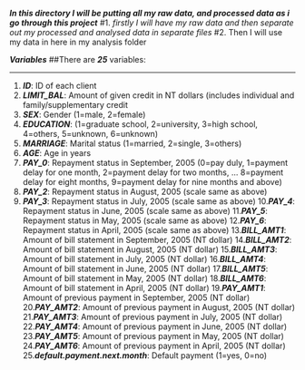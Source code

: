 ***In this directory I will be putting all my raw data, and processed data as i go through this project***
#1. *firstly I will have my raw data and then separate out my processed and analysed data in separate files*
#2. Then I will use my data in here in my analysis folder

***Variables***
##There are ***25*** variables:
___
1. ***ID***: ID of each client
2. ***LIMIT_BAL***: Amount of given credit in NT dollars (includes individual and family/supplementary credit
3. ***SEX***: Gender (1=male, 2=female)
4. ***EDUCATION***: (1=graduate school, 2=university, 3=high school, 4=others, 5=unknown, 6=unknown)
5. ***MARRIAGE***: Marital status (1=married, 2=single, 3=others)
6. ***AGE***: Age in years
7. ***PAY_0***: Repayment status in September, 2005 (0=pay duly, 1=payment delay for one month, 2=payment delay for two months, ...  8=payment delay for eight months, 9=payment delay for nine months and above)
8. ***PAY_2***: Repayment status in August, 2005 (scale same as above)
9. ***PAY_3***: Repayment status in July, 2005 (scale same as above)
10.***PAY_4***: Repayment status in June, 2005 (scale same as above)
11.***PAY_5***: Repayment status in May, 2005 (scale same as above)
12.***PAY_6***: Repayment status in April, 2005 (scale same as above)
13.***BILL_AMT1***: Amount of bill statement in September, 2005 (NT dollar)
14.***BILL_AMT2***: Amount of bill statement in August, 2005 (NT dollar)
15.***BILL_AMT3***: Amount of bill statement in July, 2005 (NT dollar)
16.***BILL_AMT4***: Amount of bill statement in June, 2005 (NT dollar)
17.***BILL_AMT5***: Amount of bill statement in May, 2005 (NT dollar)
18.***BILL_AMT6***: Amount of bill statement in April, 2005 (NT dollar)
19.***PAY_AMT1***: Amount of previous payment in September, 2005 (NT dollar)
20.***PAY_AMT2***: Amount of previous payment in August, 2005 (NT dollar)
21.***PAY_AMT3***: Amount of previous payment in July, 2005 (NT dollar)
22.***PAY_AMT4***: Amount of previous payment in June, 2005 (NT dollar)
23.***PAY_AMT5***: Amount of previous payment in May, 2005 (NT dollar)
24.***PAY_AMT6***: Amount of previous payment in April, 2005 (NT dollar)
25.***default.payment.next.month***: Default payment (1=yes, 0=no)


